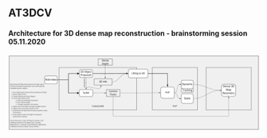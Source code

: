 ## AT3DCV

#### Architecture for 3D dense map reconstruction - brainstorming session 05.11.2020

![3D dense map architecture](./resources/architecture/architecture_dense_map.png)

